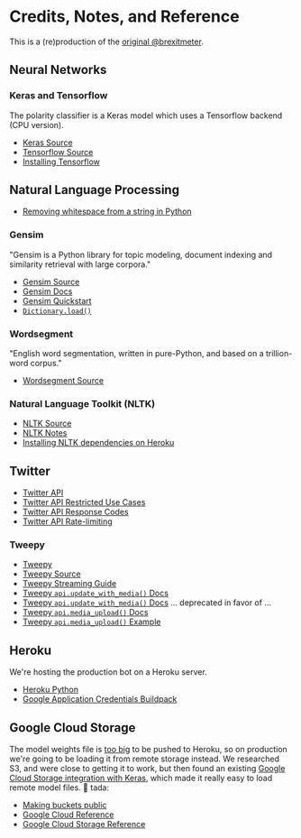 # Credits, Notes, and Reference

This is a (re)production of the [original @brexitmeter](https://twitter.com/brexitmeter).

## Neural Networks

### Keras and Tensorflow

The polarity classifier is a Keras model which uses a Tensorflow backend (CPU version).

  + [Keras Source](https://github.com/keras-team/keras)
  + [Tensorflow Source](https://github.com/tensorflow/tensorflow)
  + [Installing Tensorflow](https://www.tensorflow.org/install/pip)

## Natural Language Processing

  + [Removing whitespace from a string in Python](https://stackoverflow.com/questions/8270092/remove-all-whitespace-in-a-string-in-python)

### Gensim

"Gensim is a Python library for topic modeling, document indexing and similarity retrieval with large corpora."

  + [Gensim Source](https://github.com/RaRe-Technologies/gensim)
  + [Gensim Docs](https://radimrehurek.com/gensim/apiref.html)
  + [Gensim Quickstart](https://github.com/RaRe-Technologies/gensim/blob/develop/docs/notebooks/gensim%20Quick%20Start.ipynb)
  + [`Dictionary.load()`](https://radimrehurek.com/gensim/corpora/dictionary.html#gensim.corpora.dictionary.Dictionary.load)

### Wordsegment

"English word segmentation, written in pure-Python, and based on a trillion-word corpus."

  + [Wordsegment Source](https://github.com/grantjenks/python-wordsegment)

### Natural Language Toolkit (NLTK)

  + [NLTK Source](https://github.com/nltk/nltk)
  + [NLTK Notes](https://github.com/prof-rossetti/nyu-info-2335-201905/blob/master/notes/python/packages/nltk.md)
  + [Installing NLTK dependencies on Heroku](https://devcenter.heroku.com/articles/python-nltk)

## Twitter

  + [Twitter API](https://developer.twitter.com/en/apps/)
  + [Twitter API Restricted Use Cases](https://developer.twitter.com/en/developer-terms/more-on-restricted-use-cases)
  + [Twitter API Response Codes](https://developer.twitter.com/en/docs/basics/response-codes)
  + [Twitter API Rate-limiting](https://developer.twitter.com/en/docs/basics/rate-limiting)

### Tweepy

  + [Tweepy](http://www.tweepy.org/)
  + [Tweepy Source](https://github.com/tweepy/tweepy)
  + [Tweepy Streaming Guide](http://docs.tweepy.org/en/v3.8.0/streaming_how_to.html)
  + [Tweepy `api.update_with_media()` Docs](http://docs.tweepy.org/en/v3.8.0/api.html?highlight=update_with_media#API.update_with_media)
  + [Tweepy `api.update_with_media()` Docs](http://docs.tweepy.org/en/v3.8.0/api.html?highlight=update_with_media#API.update_with_media) ... deprecated in favor of ...
  + [Tweepy `api.media_upload()` Docs](http://docs.tweepy.org/en/v3.8.0/api.html?highlight=update_with_media#API.media_upload)
  + [Tweepy `api.media_upload()` Example](https://stackoverflow.com/questions/51106363/tweet-mp4-files-with-tweepy)

## Heroku

We're hosting the production bot on a Heroku server.

  + [Heroku Python](https://devcenter.heroku.com/articles/getting-started-with-python)
  + [Google Application Credentials Buildpack](https://github.com/elishaterada/heroku-google-application-credentials-buildpack)

## Google Cloud Storage

The model weights file is [too big](https://stackoverflow.com/questions/44822146/githeroku-repository-or-object-not-found) to be pushed to Heroku, so on production we're going to be loading it from remote storage instead. We researched S3, and were close to getting it to work, but then found an existing [Google Cloud Storage integration with Keras](https://github.com/keras-team/keras/pull/11636/files), which made it really easy to load remote model files. :pray: tada:

  + [Making buckets public](https://cloud.google.com/storage/docs/access-control/making-data-public)
  + [Google Cloud Reference](https://cloud.google.com/python/docs/reference/)
  + [Google Cloud Storage Reference](https://cloud.google.com/storage/docs/reference/libraries)
